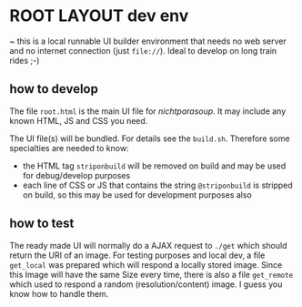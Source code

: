 # ROOT LAYOUT dev env 

~ this is a local runnable UI builder environment that needs no web server and no internet connection (just `file://`).
Ideal to develop on long train rides ;-)





## how to develop

The file `root.html` is the main UI file for _nichtparasoup_. 
It may include any known HTML, JS and CSS you need.


The UI file(s) will be bundled. For details see the `build.sh`. 
Therefore some specialties are needed to know: 

* the HTML tag `striponbuild` will be removed on build and may be used for debug/develop purposes
* each line of CSS or JS that contains the string `@striponbuild` is stripped on build, so this may be used for development purposes also






## how to test 

The ready made UI will normally do a AJAX request to `./get` which should return the URI of an image.
For testing purposes and local dev, a file `get_local` was prepared which will respond a locally stored image. Since this Image will have the same Size every time, there is also a file `get_remote` which used to respond a random (resolution/content) image. I guess you know how to handle them.
